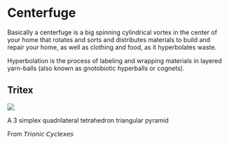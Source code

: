# Centerfuge

Basically a centerfuge is a big spinning cylindrical vortex in the center of your home that rotates and sorts and distributes materials to build and repair your home, as well as clothing and food, as it hyperbolates waste.

Hyperbolation is the process of labeling and wrapping materials in layered yarn-balls (also known as gnotobiotic hyperballs or cognets). 

## Tritex

![](/Images/tritex.png)

A 3 simplex quadrilateral tetrahedron triangular pyramid


From 𝘛𝘳𝘪𝘰𝘯𝘪𝘤 𝘊𝘺𝘤𝘭𝘦𝘹𝘦𝘴
